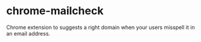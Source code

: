 chrome-mailcheck
================

Chrome extension to suggests a right domain when your users misspell it in an email address.